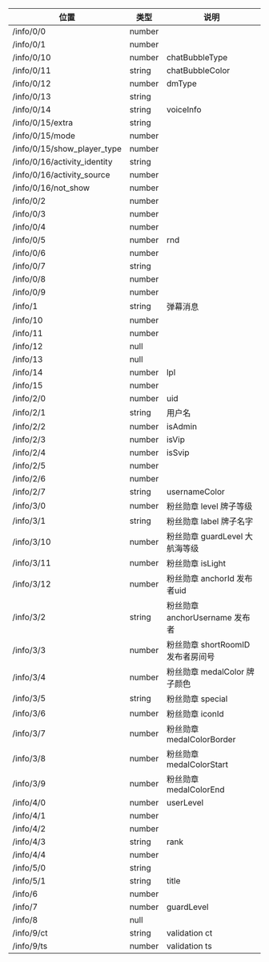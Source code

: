 | 位置                           | 类型     | 说明                    |
|------------------------------|--------|-----------------------|
| /info/0/0                    | number |                       |
| /info/0/1                    | number |                       |
| /info/0/10                   | number | chatBubbleType        |
| /info/0/11                   | string | chatBubbleColor       |
| /info/0/12                   | number | dmType                |
| /info/0/13                   | string |                       |
| /info/0/14                   | string | voiceInfo             |
| /info/0/15/extra             | string |                       |
| /info/0/15/mode              | number |                       |
| /info/0/15/show_player_type  | number |                       |
| /info/0/16/activity_identity | string |                       |
| /info/0/16/activity_source   | number |                       |
| /info/0/16/not_show          | number |                       |
| /info/0/2                    | number |                       |
| /info/0/3                    | number |                       |
| /info/0/4                    | number |                       |
| /info/0/5                    | number | rnd                   |
| /info/0/6                    | number |                       |
| /info/0/7                    | string |                       |
| /info/0/8                    | number |                       |
| /info/0/9                    | number |                       |
| /info/1                      | string | 弹幕消息                  |
| /info/10                     | number |                       |
| /info/11                     | number |                       |
| /info/12                     | null   |                       |
| /info/13                     | null   |                       |
| /info/14                     | number | lpl                   |
| /info/15                     | number |                       |
| /info/2/0                    | number | uid                   |
| /info/2/1                    | string | 用户名                   |
| /info/2/2                    | number | isAdmin               |
| /info/2/3                    | number | 	isVip                |
| /info/2/4                    | number | isSvip                |
| /info/2/5                    | number |                       |
| /info/2/6                    | number |                       |
| /info/2/7                    | string | usernameColor         |
| /info/3/0                    | number | 粉丝勋章 level 牌子等级          |
| /info/3/1                    | string | 粉丝勋章 label 牌子名字          |
| /info/3/10                   | number | 粉丝勋章 guardLevel 大航海等级   |
| /info/3/11                   | number | 粉丝勋章 isLight                |
| /info/3/12                   | number | 粉丝勋章 anchorId 发布者uid      |
| /info/3/2                    | string | 粉丝勋章 anchorUsername 发布者   |
| /info/3/3                    | number | 粉丝勋章 shortRoomID 发布者房间号 |
| /info/3/4                    | number | 粉丝勋章 medalColor 牌子颜色     |
| /info/3/5                    | string | 粉丝勋章 special          |
| /info/3/6                    | number | 粉丝勋章 iconId           |
| /info/3/7                    | number | 粉丝勋章 medalColorBorder |
| /info/3/8                    | number | 粉丝勋章 medalColorStart  |
| /info/3/9                    | number | 粉丝勋章 medalColorEnd    |
| /info/4/0                    | number | userLevel             |
| /info/4/1                    | number |                       |
| /info/4/2                    | number |                       |
| /info/4/3                    | string | rank                  |
| /info/4/4                    | number |                       |
| /info/5/0                    | string |                       |
| /info/5/1                    | string | 	title                |
| /info/6                      | number |                       |
| /info/7                      | number | guardLevel            |
| /info/8                      | null   |                       |
| /info/9/ct                   | string | 	validation ct        |
| /info/9/ts                   | number | validation ts         |


